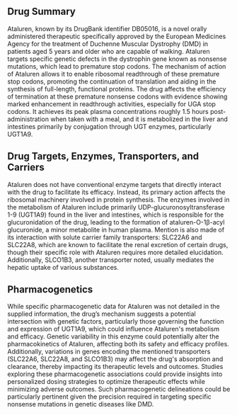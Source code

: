 ## Drug Summary
Ataluren, known by its DrugBank identifier DB05016, is a novel orally administered therapeutic specifically approved by the European Medicines Agency for the treatment of Duchenne Muscular Dystrophy (DMD) in patients aged 5 years and older who are capable of walking. Ataluren targets specific genetic defects in the dystrophin gene known as nonsense mutations, which lead to premature stop codons. The mechanism of action of Ataluren allows it to enable ribosomal readthrough of these premature stop codons, promoting the continuation of translation and aiding in the synthesis of full-length, functional proteins. The drug affects the efficiency of termination at these premature nonsense codons with evidence showing marked enhancement in readthrough activities, especially for UGA stop codons. It achieves its peak plasma concentrations roughly 1.5 hours post-administration when taken with a meal, and it is metabolized in the liver and intestines primarily by conjugation through UGT enzymes, particularly UGT1A9.

## Drug Targets, Enzymes, Transporters, and Carriers
Ataluren does not have conventional enzyme targets that directly interact with the drug to facilitate its efficacy. Instead, its primary action affects the ribosomal machinery involved in protein synthesis. The enzymes involved in the metabolism of Ataluren include primarily UDP-glucuronosyltransferase 1-9 (UGT1A9) found in the liver and intestines, which is responsible for the glucuronidation of the drug, leading to the formation of ataluren-O-1β-acyl glucuronide, a minor metabolite in human plasma. Mention is also made of its interaction with solute carrier family transporters: SLC22A6 and SLC22A8, which are known to facilitate the renal excretion of certain drugs, though their specific role with Ataluren requires more detailed elucidation. Additionally, SLCO1B3, another transporter noted, usually mediates the hepatic uptake of various substances.

## Pharmacogenetics
While specific pharmacogenetic data for Ataluren was not detailed in the supplied information, the drug’s mechanism suggests a potential intersection with genetic factors, particularly those governing the function and expression of UGT1A9, which could influence Ataluren's metabolism and efficacy. Genetic variability in this enzyme could potentially alter the pharmacokinetics of Ataluren, affecting both its safety and efficacy profiles. Additionally, variations in genes encoding the mentioned transporters (SLC22A6, SLC22A8, and SLCO1B3) may affect the drug's absorption and clearance, thereby impacting its therapeutic levels and outcomes. Studies exploring these pharmacogenetic associations could provide insights into personalized dosing strategies to optimize therapeutic effects while minimizing adverse outcomes. Such pharmacogenetic delineations could be particularly pertinent given the precision required in targeting specific nonsense mutations in genetic diseases like DMD.